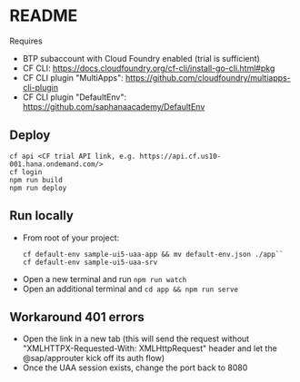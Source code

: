 # README

Requires

- BTP subaccount with Cloud Foundry enabled (trial is sufficient)
- CF CLI: https://docs.cloudfoundry.org/cf-cli/install-go-cli.html#pkg
- CF CLI plugin "MultiApps": https://github.com/cloudfoundry/multiapps-cli-plugin
- CF CLI plugin "DefaultEnv": https://github.com/saphanaacademy/DefaultEnv

## Deploy

```console
cf api <CF trial API link, e.g. https://api.cf.us10-001.hana.ondemand.com/>
cf login
npm run build
npm run deploy
```

## Run locally

- From root of your project:
  ```console
  cf default-env sample-ui5-uaa-app && mv default-env.json ./app``
  cf default-env sample-ui5-uaa-srv
  ```
- Open a new terminal and run `npm run watch`
- Open an additional terminal and `cd app && npm run serve`

## Workaround 401 errors

- Open the link in a new tab (this will send the request without "XMLHTTPX-Requested-With:
  XMLHttpRequest" header and let the @sap/approuter kick off its auth flow)
- Once the UAA session exists, change the port back to 8080
